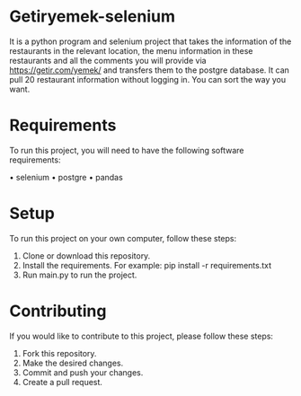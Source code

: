 # Getiryemek-selenium
It is a python program and selenium project that takes the information of the restaurants in the relevant location, the menu information in these restaurants and all the comments you will provide via https://getir.com/yemek/ and transfers them to the postgre database. It can pull 20 restaurant information without logging in. You can sort the way you want.

# Requirements
To run this project, you will need to have the following software requirements:

• selenium
• postgre
• pandas

# Setup
To run this project on your own computer, follow these steps:

1. Clone or download this repository.
2. Install the requirements. For example: pip install -r requirements.txt
3. Run main.py to run the project.

# Contributing
If you would like to contribute to this project, please follow these steps:

1. Fork this repository.
2. Make the desired changes.
3. Commit and push your changes.
4. Create a pull request.
